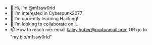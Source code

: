 - 👋 Hi, I’m @m1ssw0rld
- 👀 I’m interested in Cyberpunk2077
- 🌱 I’m currently learning Hacking!
- 💞️ I’m looking to collaborate on ...
- 📫 How to reach me: email kaley.huber@protonmail.com OR go to "my.bio/m1ssw0rld"

<!---
m1ssw0rld/m1ssw0rld is a ✨ special ✨ repository because its `README.md` (this file) appears on your GitHub profile.
You can click the Preview link to take a look at your changes.
--->
